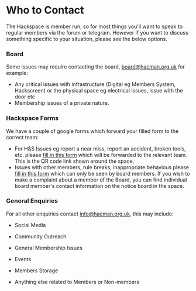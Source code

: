 Who to Contact
==============

The Hackspace is member run, so for most things you'll want to speak to regular members via the forum or telegram. However if you want to discuss something specific to your situation, please see the below options.

### Board

Some issues may require contacting the board, [board@hacman.org.uk](mailto:board@hacman.org.uk) for example:

-	Any critical issues with infrastructure (Digital eg Members System, Hackscreen) or the physical space eg electrical issues, issue with the door etc
-	Membership issues of a private nature.

### Hackspace Forms

We have a couple of google forms which forward your filled form to the correct team:

-	For H&S Issues eg report a near miss, report an accident, broken tools, etc. please [fill in this form](https://forms.gle/a53CaK3xoPfndH8u7) which will be forwarded to the relevant team. This is the QR code link shown around the space.
-	Issues with other members, rule breaks, inappropriate behavious please [fill in this form](https://forms.gle/zDvnknBqTbwaPXvP6) which can only be seen by board members. If you wish to make a complaint about a member of the Board, you can find individual board member's contact information on the notice board in the space.  

### General Enquiries

For all other enquiries contact [info@hacman.org.uk](mailto:info@hacman.org.uk), this may include:

-	Social Media

-	Community Outreach

-	General Membership Issues

-	Events

-	Members Storage

-	Anything else related to Members or Non-members
